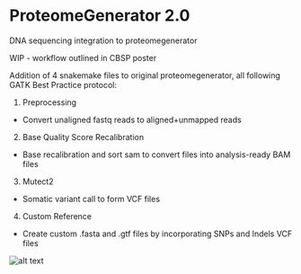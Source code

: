 # ProteomeGenerator 2.0
DNA sequencing integration to proteomegenerator

WIP - workflow outlined in CBSP poster

Addition of 4 snakemake files to original proteomegenerator, all following GATK Best Practice protocol:

1) Preprocessing

* Convert unaligned fastq reads to aligned+unmapped reads

2) Base Quality Score Recalibration

* Base recalibration and sort sam to convert files into analysis-ready BAM files

3) Mutect2

* Somatic variant call to form VCF files

4) Custom Reference

* Create custom .fasta and .gtf files by incorporating SNPs and Indels VCF files


![alt text](https://github.com/jtpoirier/proteomegenerator/blob/cr/workflow.png)